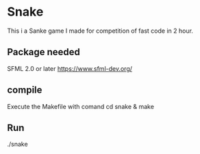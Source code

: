 # Snake
This i a Sanke game  I made for competition of fast code in 2 hour.
## Package needed
SFML 2.0 or later
https://www.sfml-dev.org/
## compile 
Execute the Makefile with comand
cd snake & make
## Run 
./snake